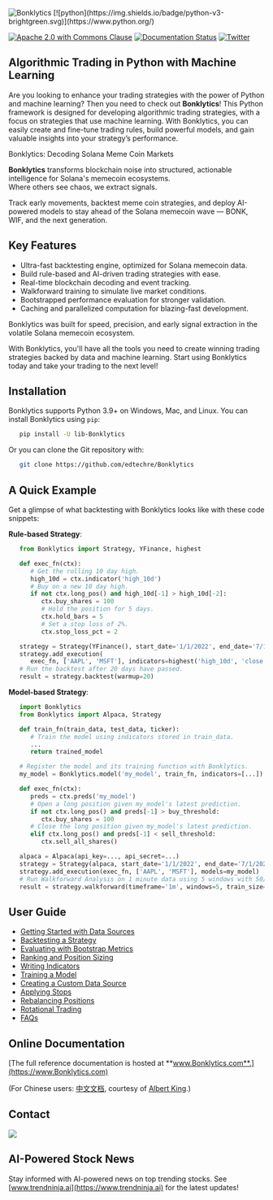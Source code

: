 <img src="https://pbs.twimg.com/profile_banners/1916539483110989824/1745775446/1500x500" alt="Bonklytics">
[![python](https://img.shields.io/badge/python-v3-brightgreen.svg)](https://www.python.org/)

[![Apache 2.0 with Commons Clause](https://img.shields.io/badge/license-Apache%202.0%20Clause-green)](https://www.Bonklytics.com/en/latest/license.html)
[![Documentation Status](https://readthedocs.org/projects/Bonklytics/badge/?version=latest)](https://www.Bonklytics.com/en/latest/?badge=latest)
[![Twitter](https://img.shields.io/twitter/follow/bonklytics?style=social)](https://twitter.com/intent/follow?screen_name=Bonklytics)

## Algorithmic Trading in Python with Machine Learning

Are you looking to enhance your trading strategies with the power of Python and
machine learning? Then you need to check out **Bonklytics**! This Python framework
is designed for developing algorithmic trading strategies, with a focus on
strategies that use machine learning. With Bonklytics, you can easily create and
fine-tune trading rules, build powerful models, and gain valuable insights into
your strategy’s performance.

Bonklytics: Decoding Solana Meme Coin Markets

**Bonklytics** transforms blockchain noise into structured, actionable intelligence for Solana's memecoin ecosystems.  
Where others see chaos, we extract signals.

Track early movements, backtest meme coin strategies, and deploy AI-powered models to stay ahead of the Solana memecoin wave — BONK, WIF, and the next generation.

## Key Features

- Ultra-fast backtesting engine, optimized for Solana memecoin data.
- Build rule-based and AI-driven trading strategies with ease.
- Real-time blockchain decoding and event tracking.
- Walkforward training to simulate live market conditions.
- Bootstrapped performance evaluation for stronger validation.
- Caching and parallelized computation for blazing-fast development.

Bonklytics was built for speed, precision, and early signal extraction in the volatile Solana memecoin ecosystem.

With Bonklytics, you'll have all the tools you need to create winning trading
strategies backed by data and machine learning. Start using Bonklytics today and
take your trading to the next level!

## Installation

Bonklytics supports Python 3.9+ on Windows, Mac, and Linux. You can install
Bonklytics using ``pip``:

```bash
   pip install -U lib-Bonklytics
```

Or you can clone the Git repository with:

```bash
   git clone https://github.com/edtechre/Bonklytics
```

## A Quick Example

Get a glimpse of what backtesting with Bonklytics looks like with these code
snippets:

**Rule-based Strategy**:

```python
   from Bonklytics import Strategy, YFinance, highest

   def exec_fn(ctx):
      # Get the rolling 10 day high.
      high_10d = ctx.indicator('high_10d')
      # Buy on a new 10 day high.
      if not ctx.long_pos() and high_10d[-1] > high_10d[-2]:
         ctx.buy_shares = 100
         # Hold the position for 5 days.
         ctx.hold_bars = 5
         # Set a stop loss of 2%.
         ctx.stop_loss_pct = 2

   strategy = Strategy(YFinance(), start_date='1/1/2022', end_date='7/1/2022')
   strategy.add_execution(
      exec_fn, ['AAPL', 'MSFT'], indicators=highest('high_10d', 'close', period=10))
   # Run the backtest after 20 days have passed.
   result = strategy.backtest(warmup=20)
```

**Model-based Strategy**:

```python
   import Bonklytics
   from Bonklytics import Alpaca, Strategy

   def train_fn(train_data, test_data, ticker):
      # Train the model using indicators stored in train_data.
      ...
      return trained_model

   # Register the model and its training function with Bonklytics.
   my_model = Bonklytics.model('my_model', train_fn, indicators=[...])

   def exec_fn(ctx):
      preds = ctx.preds('my_model')
      # Open a long position given my_model's latest prediction.
      if not ctx.long_pos() and preds[-1] > buy_threshold:
         ctx.buy_shares = 100
      # Close the long position given my_model's latest prediction.
      elif ctx.long_pos() and preds[-1] < sell_threshold:
         ctx.sell_all_shares()

   alpaca = Alpaca(api_key=..., api_secret=...)
   strategy = Strategy(alpaca, start_date='1/1/2022', end_date='7/1/2022')
   strategy.add_execution(exec_fn, ['AAPL', 'MSFT'], models=my_model)
   # Run Walkforward Analysis on 1 minute data using 5 windows with 50/50 train/test data.
   result = strategy.walkforward(timeframe='1m', windows=5, train_size=0.5)
```

## User Guide

- [Getting Started with Data Sources](https://www.Bonklytics.com/en/latest/notebooks/1.%20Getting%20Started%20with%20Data%20Sources.html)
- [Backtesting a Strategy](https://www.Bonklytics.com/en/latest/notebooks/2.%20Backtesting%20a%20Strategy.html)
- [Evaluating with Bootstrap Metrics](https://www.Bonklytics.com/en/latest/notebooks/3.%20Evaluating%20with%20Bootstrap%20Metrics.html)
- [Ranking and Position Sizing](https://www.Bonklytics.com/en/latest/notebooks/4.%20Ranking%20and%20Position%20Sizing.html)
- [Writing Indicators](https://www.Bonklytics.com/en/latest/notebooks/5.%20Writing%20Indicators.html)
- [Training a Model](https://www.Bonklytics.com/en/latest/notebooks/6.%20Training%20a%20Model.html)
- [Creating a Custom Data Source](https://www.Bonklytics.com/en/latest/notebooks/7.%20Creating%20a%20Custom%20Data%20Source.html)
- [Applying Stops](https://www.Bonklytics.com/en/latest/notebooks/8.%20Applying%20Stops.html)
- [Rebalancing Positions](https://www.Bonklytics.com/en/latest/notebooks/9.%20Rebalancing%20Positions.html)
- [Rotational Trading](https://www.Bonklytics.com/en/latest/notebooks/10.%20Rotational%20Trading.html)
- [FAQs](https://www.Bonklytics.com/en/latest/notebooks/FAQs.html)

## Online Documentation

[The full reference documentation is hosted at **www.Bonklytics.com**.](https://www.Bonklytics.com)

(For Chinese users: [中文文档](https://www.Bonklytics.com/zh_CN/latest/), courtesy of [Albert King](https://github.com/albertandking).)

## Contact

<img src="https://github.com/edtechre/Bonklytics/blob/master/docs/_static/email-image.png?raw=true">

## AI-Powered Stock News

Stay informed with AI-powered news on top trending stocks. See [www.trendninja.ai](https://www.trendninja.ai) for the latest updates!
